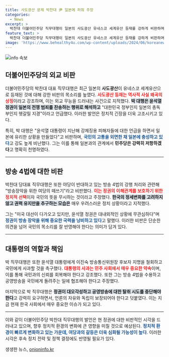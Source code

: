 ```yaml
---
title: 사도광산 문제 박찬대 尹 일본에 퍼줘 주장
categories:
  - News
excerpt: >
  박찬대 더불어민주당 직무대행이 일본의 사도광산 유네스코 세계유산 등재를 강하게 비판하며 윤석열 정부의 외교 무능을 지적했다. 그는 방송 4법과 관련해 여당의 방해 행태를 강하게 비판하면서 강력한 반대 의지를 드러냈다.
feature_text: >
  박찬대 더불어민주당 직무대행이 일본의 사도광산 유네스코 세계유산 등재를 강하게 비판하며 윤석열 정부의 외교 무능을 지적했다. 그는 방송 4법과 관련해 여당의 방해 행태를 강하게 비판하면서 강력한 반대 의지를 드러냈다.
image: 'https://www.behealthy4u.com/wp-content/uploads/2024/06/koreanews.jpg'
---
```


<p><img src="https://www.behealthy4u.com/wp-content/uploads/2024/06/koreanews.jpg" alt="info 속보" /></p>

<h2 data-ke-size="size26">더불어민주당의 외교 비판</h2>

<p data-ke-size="size16">더불어민주당의 박찬대 대표 직무대행은 최근 일본의 <b>사도광산</b>이 유네스코 세계유산으로 등재된 것에 대해 강한 비판의 목소리를 높였다. <b><span style="color: #ee2323;">사도광산 등재는 역사적 사실 왜곡의 상징</span></b>이라고 강조하며, 이는 외교 무능을 드러내는 사건으로 지적했다. <b><span style="background-color: #21538527;">박 대행은 윤석열 정권이 일본의 전쟁 범죄를 찬송하는 행위로 해석하고</span></b> "대한민국 정부인지 일본의 총독부인지 헷갈릴 지경"이라고 언급했다. 이러한 발언은 정치적 긴장을 더욱 고조시키고 있다.</p>

<p data-ke-size="size16">특히, 박 대행은 "윤석열 대통령이 지난해 강제징용 피해자들에 대한 언급을 하면서 일본에 유리한 상황을 만들었다"고 비판하며, <b><span style="color: #1a5490;">국민의 고통을 외면한 채 일본에 충성하고 있다</span></b>고 강도 높게 비난했다. 그는 이를 통해 일본과의 관계에서 <b>민주당은 강력히 저항하겠다</b>고 명확히 천명하였다.</p>

<hr>

<h2 data-ke-size="size26">방송 4법에 대한 비판</h2>

<p data-ke-size="size16">박찬대 당대표 직무대행은 또한 야당이 반대하고 있는 방송 4법의 강행 처리와 관련해 "방송장악을 위한 여당의 떼쓰기"라고 비판했다. <b><span style="color: #ee2323;">이는 정권의 이해관계를 보호하기 위한 정치적 선택</span></b>이자 국민의 뜻을 무시하는 것이라고 주장했다. <b><span style="background-color: #21538527;">한국의 정세변화를 고려하지 않고 권력 유지만을 추구하는 모습은</span></b> 매우 우려스러운 정치 상황이라고 지적했다.</p>

<p data-ke-size="size16">그는 "미국 대선이 다가오고 있지만, 윤석열 정권은 대내외적인 상황에 무관심하다"며 <b><span style="color: #1a5490;">정권이 방송 장악을 위해 중요한 국력을 낭비하고 있다</span></b>고 말했다. 이러한 비판은 단순한 의견을 넘어 국민의 목소리를 잘 반영해야 한다는 의미가 담겨 있다.</p>

<hr>

<h2 data-ke-size="size26">대통령의 역할과 책임</h2>

<p data-ke-size="size16">박 직무대행은 또한 윤석열 대통령에게 이진숙 방송통신위원장 후보자 지명을 철회하고 국민에게 사과할 것을 촉구했다. <b><span style="color: #ee2323;">대통령의 사과는 민주 사회에서 매우 중요한 약속</span></b>이며, 이를 통해 국민과의 신뢰를 회복해야 한다고 강조했다. 또한 그는 방송 4법을 수용하고 공영방송을 국민에게 돌려주는 일에 협조해야 한다고 주장했다.</p>

<p data-ke-size="size16">마지막으로 박 직무대행은 <b><span style="background-color: #21538527;">정권이 대오각성하고 공영방송에 대한 탈취 시도를 중단해야 한다</span></b>고 강력히 요구하면서, 언론의 자유와 독립이 보장되어야 한다고 덧붙였다. 이는 지금 현재 한국 사회에서 매우 중요한 이슈가 되고 있다.</p>

<hr>

<p data-ke-size="size16">이와 같이 더불어민주당 박찬대 직무대행의 발언은 현 정권에 대한 비판적인 시각을 드러내고 있으며, 향후 정치적 환경의 변화에 큰 영향을 미칠 것으로 예상된다. <b><span style="color: #1a5490;">정치적 환경이 빠르게 변화하고 있는 가운데, 여당과의 갈등은 더욱 심화될 가능성이 높다</span></b>. 이러한 시각은 후속 정치 전략 및 정책 결정에도 반영될 필요가 있다.</p>
생생한 뉴스, <a href="https://onioninfo.kr" rel="dofollow">onioninfo.kr</a>


